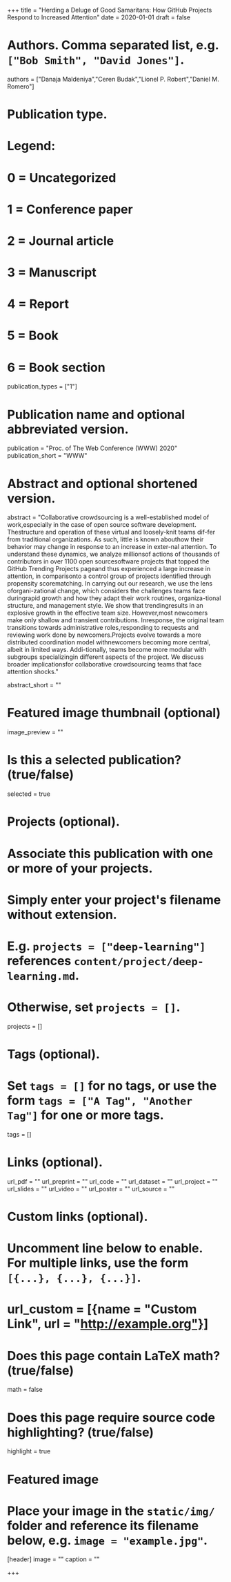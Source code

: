 +++
title = "Herding a Deluge of Good Samaritans: How GitHub Projects Respond to Increased Attention"
date = 2020-01-01
draft = false

# Authors. Comma separated list, e.g. `["Bob Smith", "David Jones"]`.
authors = ["Danaja Maldeniya","Ceren Budak","Lionel P. Robert","Daniel M. Romero"]

# Publication type.
# Legend:
# 0 = Uncategorized
# 1 = Conference paper
# 2 = Journal article
# 3 = Manuscript
# 4 = Report
# 5 = Book
# 6 = Book section
publication_types = ["1"]

# Publication name and optional abbreviated version.
publication = "Proc. of The Web Conference (WWW) 2020"
publication_short = "WWW"

# Abstract and optional shortened version.
abstract = "Collaborative crowdsourcing is a well-established model of work,especially in the case of open source software development. Thestructure and operation of these virtual and loosely-knit teams dif-fer from traditional organizations. As such, little is known abouthow their behavior may change in response to an increase in exter-nal attention. To understand these dynamics, we analyze millionsof actions of thousands of contributors in over 1100 open sourcesoftware projects that topped the GitHub Trending Projects pageand thus experienced a large increase in attention, in comparisonto a control group of projects identified through propensity scorematching. In carrying out our research, we use the lens oforgani-zational change, which considers the challenges teams face duringrapid growth and how they adapt their work routines, organiza-tional structure, and management style. We show that trendingresults in an explosive growth in the effective team size. However,most newcomers make only shallow and transient contributions. Inresponse, the original team transitions towards administrative roles,responding to requests and reviewing work done by newcomers.Projects evolve towards a more distributed coordination model withnewcomers becoming more central, albeit in limited ways. Addi-tionally, teams become more modular with subgroups specializingin different aspects of the project. We discuss broader implicationsfor collaborative crowdsourcing teams that face attention shocks."

abstract_short = ""

# Featured image thumbnail (optional)
image_preview = ""

# Is this a selected publication? (true/false)
selected = true

# Projects (optional).
#   Associate this publication with one or more of your projects.
#   Simply enter your project's filename without extension.
#   E.g. `projects = ["deep-learning"]` references `content/project/deep-learning.md`.
#   Otherwise, set `projects = []`.
projects = []

# Tags (optional).
#   Set `tags = []` for no tags, or use the form `tags = ["A Tag", "Another Tag"]` for one or more tags.
tags = []

# Links (optional).
url_pdf = ""
url_preprint = ""
url_code = ""
url_dataset = ""
url_project = ""
url_slides = ""
url_video = ""
url_poster = ""
url_source = ""

# Custom links (optional).
#   Uncomment line below to enable. For multiple links, use the form `[{...}, {...}, {...}]`.
# url_custom = [{name = "Custom Link", url = "http://example.org"}]

# Does this page contain LaTeX math? (true/false)
math = false

# Does this page require source code highlighting? (true/false)
highlight = true

# Featured image
# Place your image in the `static/img/` folder and reference its filename below, e.g. `image = "example.jpg"`.
[header]
image = ""
caption = ""

+++

